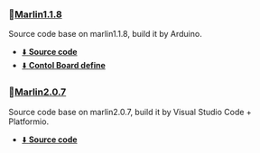 ### :file_folder:[Marlin1.1.8](./Marlin1.1.8/)
Source code base on marlin1.1.8, build it by Arduino.   
- [:arrow_down: **Source code**](./Marlin1.1.8/Marlin.zip)
- [:arrow_down: **Contol Board define**](./Marlin1.1.8/Marlin.zip)

### :file_folder:[Marlin2.0.7](./marlin2.0.7/)
Source code base on marlin2.0.7, build it by Visual Studio Code + Platformio.      
- [:arrow_down: **Source code**](./marlin2.0.7/Z6_V207.zip)


